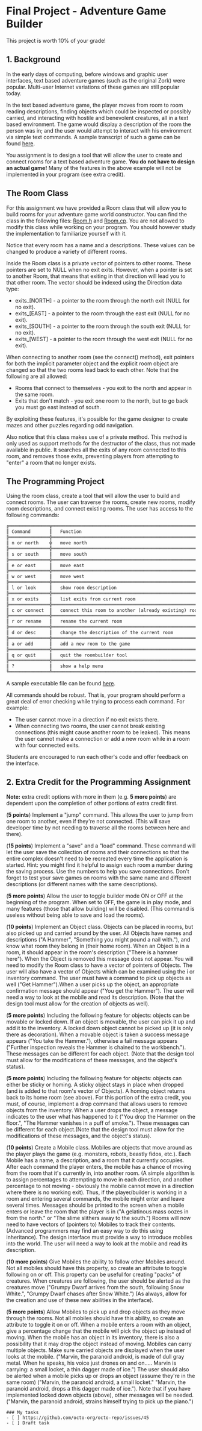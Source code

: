 # Final Project - Adventure Game Builder
This project is worth 10% of your grade! 

## 1. Background
In the early days of computing, before windows and graphic user interfaces, text based adventure games (such as the original Zork) were popular. Multi-user Internet variations of these games are still popular today. 

In the text based adventure game, the player moves from room to room reading descriptions, finding objects which could be inspected or possibly carried, and interacting with hostile and benevolent creatures, all in a text based environment. The game would display a description of the room the person was in; and the user would attempt to interact with his environment via simple text commands. A sample transcript of such a game can be found [here](http://tomrebold.com/csis10c/CUR/finalProject/GameDemo.html).

You assignment is to design a tool that will allow the user to create and connect rooms for a text based adventure game. **You do not have to design an actual game!** Many of the features in the above example will not be implemented in your program (see extra credit).

## The Room Class
For this assignment we have provided a Room class that will allow you to build rooms for your adventure game world constructor. You can find the class in the following files: [Room.h](http://tomrebold.com/csis10c/CUR/finalProject/Room.h) and [Room.cp](http://tomrebold.com/csis10c/CUR/finalProject/Room.cpp). You are not allowed to modify this class while working on your program. You should however study the implementation to familiarize yourself with it. 

Notice that every room has a name and a descriptions. These values can be changed to produce a variety of different rooms.

Inside the Room class is a private vector of pointers to other rooms. These pointers are set to NULL when no exit exits. However, when a pointer is set to another Room, that means that exiting in that direction will lead you to that other room. The vector should be indexed using the Direction data type: 

- exits_[NORTH] - a pointer to the room through the north exit (NULL for no exit). 
- exits_[EAST] - a pointer to the room through the east exit (NULL for no exit). 
- exits_[SOUTH] - a pointer to the room through the south exit (NULL for no exit). 
- exits_[WEST] - a pointer to the room through the west exit (NULL for no exit). 

When connecting to another room (see the connect() method), exit pointers for both the implicit parameter object and the explicit room object are changed so that the two rooms lead back to each other. Note that the following are all allowed: 
- Rooms that connect to themselves - you exit to the north and appear in the same room. 
- Exits that don't match - you exit one room to the north, but to go back you must go east instead of south. 

By exploiting these features, it's possible for the game designer to create mazes and other puzzles regarding odd navigation.

Also notice that this class makes use of a private method. This method is only used as support methods for the destructor of the class, thus not made available in public. It searches all the exits of any room connected to this room, and removes those exits, preventing players from attempting to "enter" a room that no longer exists. 

## The Programming Project
Using the room class, create a tool that will allow the user to build and connect rooms. The user can traverse the rooms, create new rooms, modify room descriptions, and connect existing rooms. The user has access to the following commands: 
```diff
╔═══════════════╦════════════════════════════════════════════════════════╗
║ Command       ║   Function                                             ║
╠═══════════════╬════════════════════════════════════════════════════════╣
║ n or north    ╬   move north                                           ║
╠═══════════════╬════════════════════════════════════════════════════════╣
║ s or south    ║   move south                                           ║
╠═══════════════╬════════════════════════════════════════════════════════╣
║ e or east     ║   move east                                            ║
╠═══════════════╬════════════════════════════════════════════════════════╣
║ w or west     ║   move west                                            ║
╠═══════════════╬════════════════════════════════════════════════════════╣
║ l or look     ║   show room description                                ║
╠═══════════════╬════════════════════════════════════════════════════════╣
║ x or exits    ║   list exits from current room                         ║
╠═══════════════╬════════════════════════════════════════════════════════╣
║ c or connect  ║   connect this room to another (already existing) room ║
╠═══════════════╬════════════════════════════════════════════════════════╣
║ r or rename   ║   rename the current room                              ║
╠═══════════════╬════════════════════════════════════════════════════════╣
║ d or desc     ║   change the description of the current room           ║
╠═══════════════╬════════════════════════════════════════════════════════╣
║ a or add      ║   add a new room to the game                           ║
╠═══════════════╬════════════════════════════════════════════════════════╣
║ q or quit     ║   quit the roombuilder tool                            ║
╠═══════════════╬════════════════════════════════════════════════════════╣
║ ?             ║   show a help menu                                     ║
╚═══════════════╩════════════════════════════════════════════════════════╝
```

A sample executable file can be found [here](http://tomrebold.com/csis10c/CUR/finalProject/Cavern.exe.docx).

All commands should be robust. That is, your program should perform a great deal of error checking while trying to process each command. For example: 
- The user cannot move in a direction if no exit exists there. 
- When connecting two rooms, the user cannot break existing connections (this might cause another room to be leaked). This means the user cannot make a connection or add a new room while in a room with four connected exits. 

Students are encouraged to run each other's code and offer feedback on the interface. 

## 2. Extra Credit for the Programming Assignment
__**Note:**__ extra credit options with more in them (e.g. **5 more points**)  are dependent upon the completion of other portions of extra credit first. 

(**5 points**) Implement a "jump" command. This allows the user to jump from one room to another, even if they're not connected. (This will save developer time by not needing to traverse all the rooms between here and there). 

(**15 points**) Implement a "save" and a "load" command. These command will let the user save the collection of rooms and their connections so that the entire complex doesn't need to be recreated every time the application is started. Hint: you might find it helpful to assign each room a number during the saving process. Use the numbers to help you save connections. Don't forget to test your save games on rooms with the same name and different descriptions (or different names with the same descriptions). 

(**5 more points**) Allow the user to toggle builder mode ON or OFF at the beginning of the program. When set to OFF, the game is in play mode, and many features (those that allow building) will be disabled. (This command is useless without being able to save and load the rooms). 

(**10 points**) Implement an Object class. Objects can be placed in rooms, but also picked up and carried around by the user. All Objects have names and descriptions ("A Hammer", "Something you might pound a nail with."), and know what room they belong in (their home room). When an Object is in a room, it should appear in the room's description ("There is a hammer here"). When the Object is removed this message does not appear. You will need to modify the Room class to have a vector of pointers of Objects. The user will also have a vector of Objects which can be examined using the i or inventory command. The user must have a command to pick up objects as well ("Get Hammer").When a user picks up the object, an appropriate confirmation message should appear ("You get the Hammer"). The user will need a way to look at the mobile and read its description. (Note that the design tool must allow for the creation of objects as well). 

(**5 more points**) Including the following feature for objects: objects can be movable or locked down. If an object is movable, the user can pick it up and add it to the inventory. A locked down object cannot be picked up (it is only there as decoration). When a movable object is taken a success message appears ("You take the Hammer."), otherwise a fail message appears ("Further inspection reveals the Hammer is chained to the workbench."). These messages can be different for each object. (Note that the design tool must allow for the modifications of these messages, and the object's status). 

(**5 more points**) Including the following feature for objects: objects can either be sticky or homing. A sticky object stays in place when dropped (and is added to that room's vector of Objects). A homing object returns back to its home room (see above). For this portion of the extra credit, you must, of course, implement a drop command that allows users to remove objects from the inventory. When a user drops the object, a message indicates to the user what has happened to it ("You drop the Hammer on the floor.", "The Hammer vanishes in a puff of smoke."). These messages can be different for each object.(Note that the design tool must allow for the modifications of these messages, and the object's status). 

(**10 points**) Create a Mobile class. Mobiles are objects that move around as the player plays the game (e.g. monsters, robots, beastly fidos, etc.). Each Mobile has a name, a description, and a room that it currently occupies. After each command the player enters, the mobile has a chance of moving from the room that it's currently in, into another room. (A simple algorithm is to assign percentages to attempting to move in each direction, and another percentage to not moving - obviously the mobile cannot move in a direction where there is no working exit). Thus, if the player/builder is working in a room and entering several commands, the mobile might enter and leave several times. Messages should be printed to the screen when a mobile enters or leave the room that the player is in ("A gelatinous mass oozes in from the north." or "The slime slithers away to the south.") Rooms will now need to have vectors of (pointers to) Mobiles to track their contents.(Advanced programmers may find an easy way to do this using inheritance). The design interface must provide a way to introduce mobiles into the world. The user will need a way to look at the mobile and read its description. 

(**10 more points**) Give Mobiles the ability to follow other Mobiles around. Not all mobiles should have this property, so create an attribute to toggle following on or off. This property can be useful for creating "packs" of creatures. When creatures are following, the user should be alerted as the creatures move ("Grumpy Dwarf arrives from the south, following Snow White.", "Grumpy Dwarf chases after Snow White.") (As always, allow for the creation and use of these new abilities in the interface). 

(**5 more points**) Allow Mobiles to pick up and drop objects as they move through the rooms. Not all mobiles should have this ability, so create an attribute to toggle it on or off. When a mobile enters a room with an object, give a percentage change that the mobile will pick the object up instead of moving. When the mobile has an object in its inventory, there is also a possibility that it may drop the object instead of moving. Mobiles can carry multiple objects. Make sure carried objects are displayed when the user looks at the mobile. ("Marvin, the paranoid android, is made of dull gray metal. When he speaks, his voice just drones on and on..... Marvin is carrying: a small locket, a thin dagger made of ice.") The user should also be alerted when a mobile picks up or drops an object (assume they're in the same room) ("Marvin, the paranoid android, a small locket." "Marvin, the paranoid android, drops a this dagger made of ice."). Note that if you have implemented locked down objects (above), other messages will be needed. ("Marvin, the paranoid android, strains himself trying to pick up the piano.") 

```[tasklist]
### My tasks
- [ ] https://github.com/octo-org/octo-repo/issues/45
- [ ] Draft task
```
